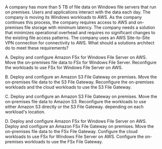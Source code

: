 A company has more than 5 TB of file data on Windows file servers that run on premises. Users and applications interact with the data each day. The company is moving its Windows workloads to AWS. As the company continues this process, the company requires access to AWS and on- premises file storage with minimum latency. The company needs a solution that minimizes operational overhead and requires no significant changes to the existing file access patterns. The company uses an AWS Site-to-Site VPN connection for connectivity to AWS. What should a solutions architect do to meet these requirements? 

A. Deploy and configure Amazon FSx for Windows File Server on AWS. Move the on-premises file data to FSx for Windows File Server. Reconfigure the workloads to use FSx for Windows File Server on AWS. 

B. Deploy and configure an Amazon S3 File Gateway on premises. Move the on-premises file data to the S3 File Gateway. Reconfigure the on-premises workloads and the cloud workloads to use the S3 File Gateway. 

C. Deploy and configure an Amazon S3 File Gateway on premises. Move the on-premises file data to Amazon S3. Reconfigure the workloads to use either Amazon S3 directly or the S3 File Gateway. depending on each workload's location. 

D. Deploy and configure Amazon FSx for Windows File Server on AWS. Deploy and configure an Amazon FSx File Gateway on premises. Move the on-premises file data to the FSx File Gateway. Configure the cloud workloads to use FSx for Windows File Server on AWS. Configure the on-premises workloads to use the FSx File Gateway.